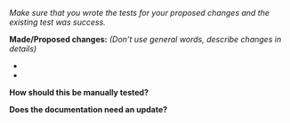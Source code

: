 *Make sure that you wrote the tests for your proposed changes and the existing test was success.*

**Made/Proposed changes:**
*(Don’t use general words, describe changes in details)*

-
-

**How should this be manually tested?**


**Does the documentation need an update?**
